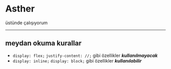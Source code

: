 # Asther

üstünde çalışıyorum

---

## meydan okuma kurallar

- `display: flex;` `justify-content: //;` gibi özellikler ***kullanılmayacak***
- `display: inline;` `display: block;` gibi özellikler    ***kullanılabilir***

